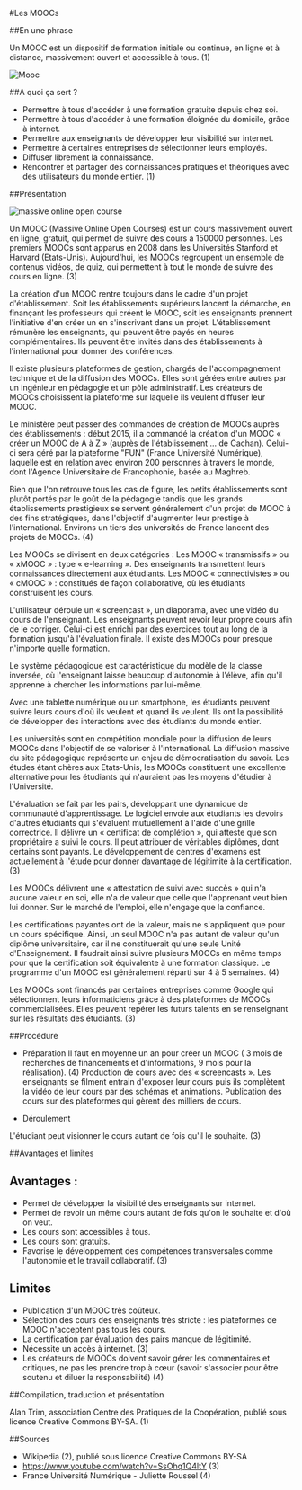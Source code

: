 #Les MOOCs

##En une phrase

Un MOOC est un dispositif de formation initiale ou continue, en ligne et à distance, massivement ouvert et accessible à tous. (1)

![Mooc](http://farm9.static.flickr.com/8227/8397808475_d7554a5c62.jpg)

##A quoi ça sert ?

* Permettre à tous d'accéder à une formation gratuite depuis chez soi.
* Permettre à tous d'accéder à une formation éloignée du domicile, grâce à internet.
* Permettre aux enseignants de développer leur visibilité sur internet.
* Permettre à certaines entreprises de sélectionner leurs employés.
* Diffuser librement la connaissance.
* Rencontrer et partager des connaissances pratiques et théoriques avec des utilisateurs du monde entier. (1)


##Présentation

![massive online open course](http://upload.wikimedia.org/wikipedia/commons/c/cb/MOOC_poster_mathplourde.jpg)

Un MOOC (Massive Online Open Courses) est un cours massivement ouvert en ligne, gratuit, qui permet de suivre des cours à 150000 personnes. Les premiers MOOCs sont apparus en 2008 dans les Universités Stanford et Harvard (Etats-Unis). Aujourd'hui, les MOOCs regroupent un ensemble de contenus vidéos, de quiz, qui permettent à tout le monde de suivre des cours en ligne. (3)

La création d'un MOOC rentre toujours dans le cadre d'un projet d'établissement. Soit les établissements supérieurs lancent la démarche, en finançant les professeurs qui créent le MOOC, soit les enseignants prennent l'initiative d'en créer un en s'inscrivant dans un projet. L'établissement rémunère les enseignants, qui peuvent être payés en heures complémentaires. Ils peuvent être invités dans des établissements à l'international pour donner des conférences. 

Il existe plusieurs plateformes de gestion, chargés de l'accompagnement technique et de la diffusion des MOOCs. Elles sont gérées entre autres par un ingénieur en pédagogie et un pôle administratif. Les créateurs de MOOCs choisissent la plateforme sur laquelle ils veulent diffuser leur MOOC.

Le ministère peut passer des commandes de création de MOOCs auprès des établissements : début 2015, il a commandé la création d'un MOOC « créer un MOOC de A à Z » (auprès de l'établissement ... de Cachan). Celui-ci sera géré par la plateforme "FUN" (France Université Numérique), laquelle est en relation avec environ 200 personnes à travers le monde, dont l'Agence Universitaire de Francophonie, basée au Maghreb.

Bien que l'on retrouve tous les cas de figure, les petits établissements sont plutôt portés par le goût de la pédagogie tandis que les grands établissements prestigieux se servent généralement d'un projet de MOOC à des fins stratégiques, dans l'objectif d'augmenter leur prestige à l'international. Environs un tiers des universités de France lancent des projets de MOOCs. (4)

Les MOOCs se divisent en deux catégories :
Les MOOC « transmissifs » ou « xMOOC » : type « e-learning ». Des enseignants transmettent leurs connaissances directement aux étudiants.
Les MOOC « connectivistes » ou « cMOOC » : constitués de façon collaborative, où les étudiants construisent les cours.

L'utilisateur déroule un « screencast », un diaporama, avec une vidéo du cours de l'enseignant. Les enseignants peuvent revoir leur propre cours afin de le corriger. Celui-ci est enrichi par des exercices tout au long de la formation jusqu'à l'évaluation finale. Il existe des MOOCs pour presque n'importe quelle formation.

Le système pédagogique est caractéristique du modèle de la classe inversée, où l'enseignant laisse beaucoup d'autonomie à l'élève, afin qu'il apprenne à chercher les informations par lui-même.

Avec une tablette numérique ou un smartphone, les étudiants peuvent suivre leurs cours d'où ils veulent et quand ils veulent. Ils ont la possibilité de développer des interactions avec des étudiants du monde entier.

Les universités sont en compétition mondiale pour la diffusion de leurs MOOCs dans l'objectif de se valoriser à l'international. La diffusion massive du site pédagogique représente un enjeu de démocratisation du savoir. Les études étant chères aux Etats-Unis, les MOOCs constituent une excellente alternative pour les étudiants qui n'auraient pas les moyens d'étudier à l'Université.

L'évaluation se fait par les pairs, développant une dynamique de communauté d'apprentissage. Le logiciel envoie aux étudiants les devoirs d'autres étudiants qui s'évaluent mutuellement à l'aide d'une grille correctrice. Il délivre un « certificat de complétion », qui atteste que son propriétaire a suivi le cours. Il peut attribuer de véritables diplômes, dont certains sont payants. Le développement de centres d'examens est actuellement à l'étude pour donner davantage de légitimité à la certification.(3)

Les MOOCs délivrent une « attestation de suivi avec succès » qui n'a aucune valeur en soi, elle n'a de valeur que celle que l'apprenant veut bien lui donner. Sur le marché de l'emploi, elle n'engage que la confiance.

Les certifications payantes ont de la valeur, mais ne s'appliquent que pour un cours spécifique. Ainsi, un seul MOOC n'a pas autant de valeur qu'un diplôme universitaire, car il ne constituerait qu'une seule Unité d'Enseignement. Il faudrait ainsi suivre plusieurs MOOCs en même temps pour que la certification soit équivalente à une formation classique. Le programme d'un MOOC est généralement réparti sur 4 à 5 semaines.  (4)

Les MOOCs sont financés par certaines entreprises comme Google qui sélectionnent leurs informaticiens grâce à des plateformes de MOOCs commercialisées. Elles peuvent repérer les futurs talents en se renseignant sur les résultats des étudiants. (3)


##Procédure

* Préparation
Il faut en moyenne un an pour créer un MOOC  ( 3 mois de recherches de financements et d'informations, 9 mois pour la réalisation). (4)
Production de cours avec des « screencasts ». Les enseignants se filment entrain d'exposer leur cours puis ils complètent la vidéo de leur cours par des schémas et animations.
Publication des cours sur des plateformes qui gèrent des milliers de cours.
 
* Déroulement

L'étudiant peut visionner le cours autant de fois qu'il le souhaite. (3)


##Avantages et limites

## Avantages :

* Permet de développer la visibilité des enseignants sur internet.
* Permet de revoir un même cours autant de fois qu'on le souhaite et d'où on veut.
* Les cours sont accessibles à tous.
* Les cours sont gratuits.
* Favorise le développement des compétences transversales comme l'autonomie et le travail collaboratif. (3)

## Limites

* Publication d'un MOOC très coûteux.
* Sélection des cours des enseignants très stricte : les plateformes de MOOC n'acceptent pas tous les cours.
* La certification par évaluation des pairs manque de légitimité.
* Nécessite un accès à internet. (3)
* Les créateurs de MOOCs doivent savoir gérer les commentaires et critiques, ne pas les prendre trop à cœur (savoir s'associer pour être soutenu et diluer la responsabilité) (4)



##Compilation, traduction et présentation

Alan Trim, association Centre des Pratiques de la Coopération, publié sous licence Creative Commons BY-SA. (1)

##Sources

* Wikipedia (2), publié sous licence Creative Commons BY-SA
* https://www.youtube.com/watch?v=SsOhq1Q4ltY (3)
* France Université Numérique - Juliette Roussel (4)
